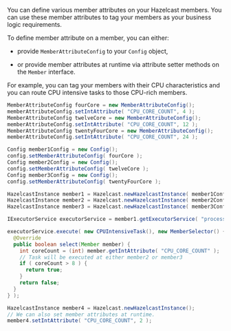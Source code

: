 

You can define various member attributes on your Hazelcast members. You can use these member attributes to tag your members as your business logic requirements.

To define member attribute on a member, you can either:

- provide `MemberAttributeConfig` to your `Config` object,

- or provide member attributes at runtime via attribute setter methods on the `Member` interface.

For example, you can tag your members with their CPU characteristics and you can route CPU intensive tasks to those CPU-rich members.

```java
MemberAttributeConfig fourCore = new MemberAttributeConfig();
memberAttributeConfig.setIntAttribute( "CPU_CORE_COUNT", 4 );
MemberAttributeConfig twelveCore = new MemberAttributeConfig();
memberAttributeConfig.setIntAttribute( "CPU_CORE_COUNT", 12 );
MemberAttributeConfig twentyFourCore = new MemberAttributeConfig();
memberAttributeConfig.setIntAttribute( "CPU_CORE_COUNT", 24 );

Config member1Config = new Config();
config.setMemberAttributeConfig( fourCore );
Config member2Config = new Config();
config.setMemberAttributeConfig( twelveCore );
Config member3Config = new Config();
config.setMemberAttributeConfig( twentyFourCore );

HazelcastInstance member1 = Hazelcast.newHazelcastInstance( member1Config );
HazelcastInstance member2 = Hazelcast.newHazelcastInstance( member2Config );
HazelcastInstance member3 = Hazelcast.newHazelcastInstance( member3Config );

IExecutorService executorService = member1.getExecutorService( "processor" );

executorService.execute( new CPUIntensiveTask(), new MemberSelector() {
  @Override
  public boolean select(Member member) {
    int coreCount = (int) member.getIntAttribute( "CPU_CORE_COUNT" );
    // Task will be executed at either member2 or member3
    if ( coreCount > 8 ) { 
      return true;
    }
    return false;
  }
} );

HazelcastInstance member4 = Hazelcast.newHazelcastInstance();
// We can also set member attributes at runtime.
member4.setIntAttribute( "CPU_CORE_COUNT", 2 );
```
